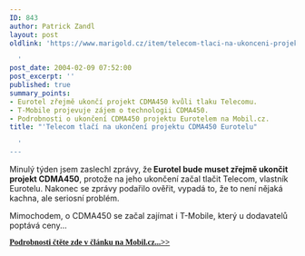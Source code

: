 ```yaml
---
ID: 843
author: Patrick Zandl
layout: post
oldlink: 'https://www.marigold.cz/item/telecom-tlaci-na-ukonceni-projektu-cdma450-eurotelu

  '
post_date: 2004-02-09 07:52:00
post_excerpt: ''
published: true
summary_points:
- Eurotel zřejmě ukončí projekt CDMA450 kvůli tlaku Telecomu.
- T-Mobile projevuje zájem o technologii CDMA450.
- Podrobnosti o ukončení CDMA450 projektu Eurotelem na Mobil.cz.
title: "'Telecom tlačí na ukončení projektu CDMA450 Eurotelu"

  '
---
```


<p>
Minulý týden jsem zaslechl zprávy, že<STRONG> Eurotel bude muset zřejmě ukončit projekt CDMA450</STRONG>, protože na jeho ukončení začal tlačit Telecom, vlastník Eurotelu. Nakonec se zprávy podařilo ověřit, vypadá to, že to není nějaká kachna, ale seriosní problém. </p>

<p>
Mimochodem, o CDMA450 se začal zajímat i T-Mobile, který u dodavatelů poptává ceny...</p>
<FONT face=Times><STRONG><A href="http://mobil.idnes.cz/mobilni_komunikace/operatori/nasi_operatori/cdma040206.html" target=_blank>
<p>
<FONT face=Times><STRONG>Podrobnosti čtěte zde v článku na Mobil.cz...&gt;&gt;</STRONG></FONT></p>

<p>
</A></STRONG></FONT>&#160;</p>